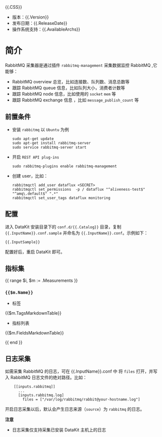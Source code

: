 {{.CSS}}

- 版本：{{.Version}}
- 发布日期：{{.ReleaseDate}}
- 操作系统支持：{{.AvailableArchs}}


# 简介

RabbitMQ 采集器是通过插件 `rabbitmq-management` 采集数据监控 RabbitMQ ,它能够：

- RabbitMQ overview 总览，比如连接数、队列数、消息总数等
- 跟踪 RabbitMQ queue 信息，比如队列大小，消费者计数等
- 跟踪 RabbitMQ node 信息，比如使用的 `socket` `mem` 等
- 跟踪 RabbitMQ exchange 信息 ，比如 `message_publish_count` 等


## 前置条件

- 安装 `rabbitmq` 以 `Ubuntu` 为例

    ```shell script
    sudo apt-get update
    sudo apt-get install rabbitmq-server
    sudo service rabbitmq-server start
    ```
      
- 开启 `REST API plug-ins` 

    ```shell script
    sudo rabbitmq-plugins enable rabbitmq-management
    ```
      
- 创建 user，比如：

    ```shell script
    rabbitmqctl add_user dataflux <SECRET>
    rabbitmqctl set_permissions  -p / dataflux "^aliveness-test$" "^amq\.default$" ".*"
    rabbitmqctl set_user_tags dataflux monitoring
    ```
  

## 配置

进入 DataKit 安装目录下的 `conf.d/{{.Catalog}}` 目录，复制 `{{.InputName}}.conf.sample` 并命名为 `{{.InputName}}.conf`。示例如下：

```
{{.InputSample}}
```

配置好后，重启 DataKit 即可。

## 指标集

{{ range $i, $m := .Measurements }}

### `{{$m.Name}}`

-  标签

{{$m.TagsMarkdownTable}}

- 指标列表

{{$m.FieldsMarkdownTable}}

{{ end }}


## 日志采集

如需采集 RabbitMQ 的日志，可在 {{.InputName}}.conf 中 将 `files` 打开，并写入 RabbitMQ 日志文件的绝对路径。比如：

```
    [[inputs.rabbitmq]]
      ...
      [inputs.rabbitmq.log]
        files = ["/var/log/rabbitmq/rabbit@your-hostname.log"]
```

  
开启日志采集以后，默认会产生日志来源（`source`）为 `rabbitmq` 的日志。

**注意**

- 日志采集仅支持采集已安装 DataKit 主机上的日志